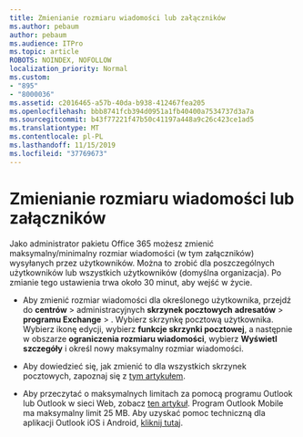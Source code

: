 ```yaml
---
title: Zmienianie rozmiaru wiadomości lub załączników
ms.author: pebaum
author: pebaum
ms.audience: ITPro
ms.topic: article
ROBOTS: NOINDEX, NOFOLLOW
localization_priority: Normal
ms.custom:
- "895"
- "8000036"
ms.assetid: c2016465-a57b-40da-b938-412467fea205
ms.openlocfilehash: bbb8741fcb394d0951a1fb40400a7534737d3a7a
ms.sourcegitcommit: b43f77221f47b50c41197a448a9c26c423ce1ad5
ms.translationtype: MT
ms.contentlocale: pl-PL
ms.lasthandoff: 11/15/2019
ms.locfileid: "37769673"
---
```

# <a name="changing-message-or-attachment-size"></a>Zmienianie rozmiaru wiadomości lub załączników

Jako administrator pakietu Office 365 możesz zmienić maksymalny/minimalny rozmiar wiadomości (w tym załączników) wysyłanych przez użytkowników. Można to zrobić dla poszczególnych użytkowników lub wszystkich użytkowników (domyślna organizacja). Po zmianie tego ustawienia trwa około 30 minut, aby wejść w życie.
  
- Aby zmienić rozmiar wiadomości dla określonego użytkownika, przejdź do **centrów** \> administracyjnych **skrzynek pocztowych** **adresatów** \> **programu Exchange** \> . Wybierz skrzynkę pocztową użytkownika. Wybierz ikonę edycji, wybierz **funkcje skrzynki pocztowej**, a następnie w obszarze **ograniczenia rozmiaru wiadomości**, wybierz **Wyświetl szczegóły** i określ nowy maksymalny rozmiar wiadomości.

- Aby dowiedzieć się, jak zmienić to dla wszystkich skrzynek pocztowych, zapoznaj się z [tym artykułem](https://www.microsoft.com/microsoft-365/blog/2015/04/15/office-365-now-supports-larger-email-messages-up-to-150-mb/).

- Aby przeczytać o maksymalnych limitach za pomocą programu Outlook lub Outlook w sieci Web, zobacz [ten artykuł](https://technet.microsoft.com/library/exchange-online-limits.aspx#MessageLimits). Program Outlook Mobile ma maksymalny limit 25 MB. Aby uzyskać pomoc techniczną dla aplikacji Outlook iOS i Android, [kliknij tutaj](https://support.office.com/article/Get-in-app-help-for-Outlook-for-iOS-and-Android-218a22d1-9fa5-4889-b689-de1c63493243).
